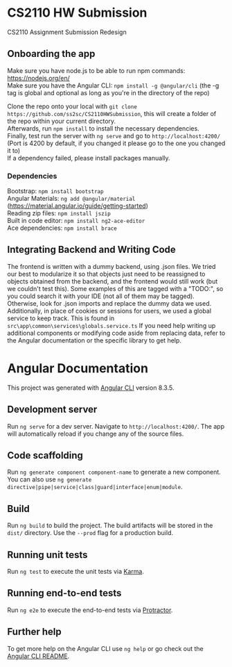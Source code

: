 # CS2110 HW Submission
CS2110 Assignment Submission Redesign

## Onboarding the app
Make sure you have node.js to be able to run npm commands: https://nodejs.org/en/  
Make sure you have the Angular CLI: `npm install -g @angular/cli` (the -g tag is global and optional as long as you're in the directory of the repo)

Clone the repo onto your local with `git clone https://github.com/ss2sc/CS2110HWSubmission`, this will create a folder of the repo within your current directory.  
Afterwards, run `npm install` to install the necessary dependencies.  
Finally, test run the server with `ng serve` and go to `http://localhost:4200/` (Port is 4200 by default, if you changed it please go to the one you changed it to)  
If a dependency failed, please install packages manually.

### Dependencies
Bootstrap: `npm install bootstrap`  
Angular Materials: `ng add @angular/material` (https://material.angular.io/guide/getting-started)  
Reading zip files: `npm install jszip`  
Built in code editor: `npm install ng2-ace-editor`  
Ace dependencies: `npm install brace`  

## Integrating Backend and Writing Code
The frontend is written with a dummy backend, using .json files. We tried our best to modularize it so that objects just need to be reassigned
to objects obtained from the backend, and the frontend would still work (but we couldn't test this). Some examples of this are tagged with a 
"TODO:", so you could search it with your IDE (not all of them may be tagged). Otherwise, look for .json imports and replace the dummy data we 
used. Additionally, in place of cookies or sessions for users, we used a global service to keep track. This is found in `src\app\common\services\globals.service.ts`
If you need help writing up additional components or modifying code aside from replacing data, refer to the Angular documentation or the specific library
to get help.

# Angular Documentation
This project was generated with [Angular CLI](https://github.com/angular/angular-cli) version 8.3.5.

## Development server

Run `ng serve` for a dev server. Navigate to `http://localhost:4200/`. The app will automatically reload if you change any of the source files.

## Code scaffolding

Run `ng generate component component-name` to generate a new component. You can also use `ng generate directive|pipe|service|class|guard|interface|enum|module`.

## Build

Run `ng build` to build the project. The build artifacts will be stored in the `dist/` directory. Use the `--prod` flag for a production build.

## Running unit tests

Run `ng test` to execute the unit tests via [Karma](https://karma-runner.github.io).

## Running end-to-end tests

Run `ng e2e` to execute the end-to-end tests via [Protractor](http://www.protractortest.org/).

## Further help

To get more help on the Angular CLI use `ng help` or go check out the [Angular CLI README](https://github.com/angular/angular-cli/blob/master/README.md).
